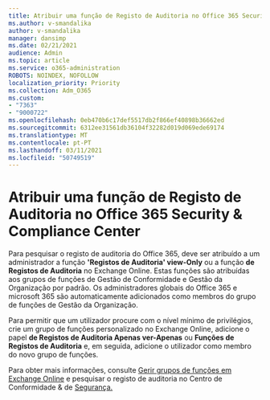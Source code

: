 ```yaml
---
title: Atribuir uma função de Registo de Auditoria no Office 365 Security & Compliance Center
ms.author: v-smandalika
author: v-smandalika
manager: dansimp
ms.date: 02/21/2021
audience: Admin
ms.topic: article
ms.service: o365-administration
ROBOTS: NOINDEX, NOFOLLOW
localization_priority: Priority
ms.collection: Adm_O365
ms.custom:
- "7363"
- "9000722"
ms.openlocfilehash: 0eb470b6c17def5517db2f866ef40898b36662ed
ms.sourcegitcommit: 6312ee31561db36104f32282d019d069ede69174
ms.translationtype: MT
ms.contentlocale: pt-PT
ms.lasthandoff: 03/11/2021
ms.locfileid: "50749519"
---
```

# <a name="assign-an-audit-log-role-in-the-office-365-security--compliance-center"></a>Atribuir uma função de Registo de Auditoria no Office 365 Security & Compliance Center

Para pesquisar o registo de auditoria do Office 365, deve ser atribuído a um administrador a função **'Registos de Auditoria' view-Only** ou a função **de Registos de Auditoria** no Exchange Online. Estas funções são atribuídas aos grupos de funções de Gestão de Conformidade e Gestão da Organização por padrão. Os administradores globais do Office 365 e microsoft 365 são automaticamente adicionados como membros do grupo de funções de Gestão da Organização.

Para permitir que um utilizador procure com o nível mínimo de privilégios, crie um grupo de funções personalizado no Exchange Online, adicione o papel **de Registos de Auditoria Apenas ver-Apenas** ou **Funções de Registos de Auditoria** e, em seguida, adicione o utilizador como membro do novo grupo de funções.

Para obter mais informações, consulte [Gerir grupos de funções em Exchange Online](https://docs.microsoft.com/Exchange/permissions-exo/role-groups) e pesquisar o registo de auditoria no Centro de Conformidade & de [Segurança.](https://docs.microsoft.com/microsoft-365/compliance/search-the-audit-log-in-security-and-compliance)